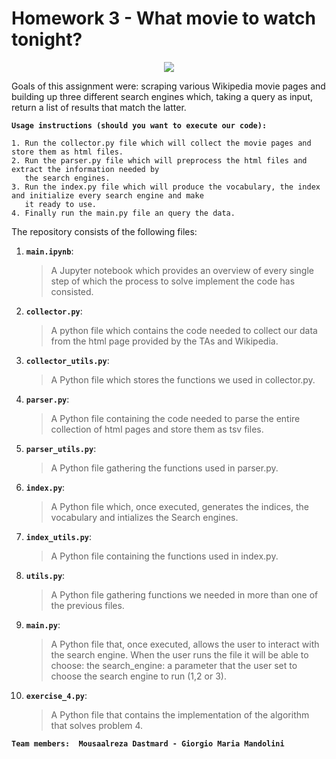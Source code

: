 # Homework 3 - What movie to watch tonight?

<p align="center">
<img src="https://www.lifewire.com/thmb/5EJ5OHxtAhaf5IEYXENLVj3Dg-M=/768x0/filters:no_upscale():max_bytes(150000):strip_icc()/itunes-movie-rental-rules-570a5c903df78c7d9edb7593.jpg">
</p>

Goals of this assignment were: scraping various Wikipedia movie pages and building up three different search engines which, taking a query  as input, return a list of results that match the latter. 

__`Usage instructions (should you want to execute our code):`__

	1. Run the collector.py file which will collect the movie pages and store them as html files.
 	2. Run the parser.py file which will preprocess the html files and extract the information needed by 
       the search engines.
 	3. Run the index.py file which will produce the vocabulary, the index and initialize every search engine and make 
       it ready to use.
 	4. Finally run the main.py file an query the data.
 
 
The repository consists of the following files:
1. __`main.ipynb`__: 
     > A Jupyter notebook which provides an overview of every single step of which the process to solve implement the code has                     consisted.
			
2. __`collector.py`__:
      > A python file which contains the code needed to collect our data from the html page provided by the TAs and Wikipedia. 

3. __`collector_utils.py`__:
      > A Python file which stores the functions we used in collector.py. 
      
4. __`parser.py`__:
      > A Python file containing the code needed to parse the entire collection of html pages and store them as tsv files.
      
5. __`parser_utils.py`__:
      > A Python file gathering the functions used in parser.py. 
      
6. __`index.py`__:
      > A Python file which, once executed, generates the indices, the vocabulary and intializes the Search engines.
      
7. __`index_utils.py`__:
      > A Python file containing the functions used in index.py.
      
8. __`utils.py`__:
      > A Python file gathering functions we needed in more than one of the previous files.
      
9. __`main.py`__:
      > A Python file that, once executed, allows the user to interact with the search engine. When the user runs the file it will be             able to choose:
          the search_engine: a parameter that the user set to choose the search engine to run (1,2 or 3).

9. __`exercise_4.py`__:
      > A Python file that contains the implementation of the algorithm that solves problem 4.

__`Team members:  Mousaalreza Dastmard - Giorgio Maria Mandolini`__
